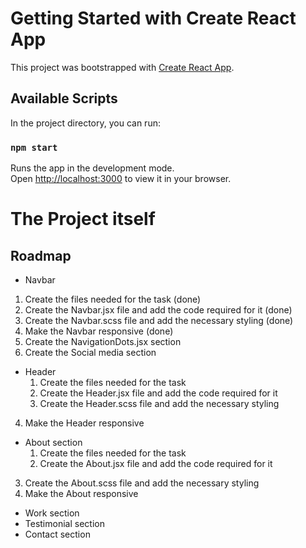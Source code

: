 # Getting Started with Create React App

This project was bootstrapped with [Create React App](https://github.com/facebook/create-react-app).

## Available Scripts

In the project directory, you can run:

### `npm start`

Runs the app in the development mode.\
Open [http://localhost:3000](http://localhost:3000) to view it in your browser.

# The Project itself

## Roadmap

- Navbar
 1. Create the files needed for the task (done)
 2. Create the Navbar.jsx file and add the code required for it (done)
 3. Create the Navbar.scss file and add the necessary styling (done)
 4. Make the Navbar responsive (done)
 5. Create the NavigationDots.jsx section
 6. Create the Social media section

- Header
  1. Create the files needed for the task 
  2. Create the Header.jsx file and add the code required for it 
  3. Create the Header.scss file and add the necessary styling 
4. Make the Header responsive 

- About section
  1. Create the files needed for the task 
  2. Create the About.jsx file and add the code required for it 
 3. Create the About.scss file and add the necessary styling 
 4. Make the About responsive 

- Work section
- Testimonial section
- Contact section
